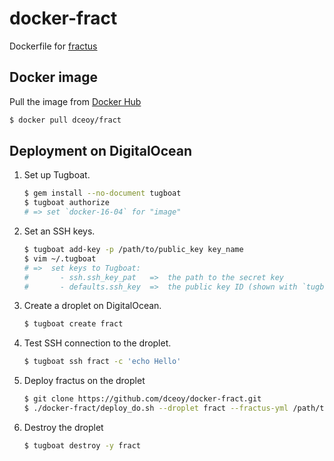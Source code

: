 docker-fract
============

Dockerfile for [fractus](https://github.com/dceoy/fractus)

Docker image
------------

Pull the image from [Docker Hub](https://hub.docker.com/r/dceoy/fract/)

```sh
$ docker pull dceoy/fract
```

Deployment on DigitalOcean
--------------------------

1.  Set up Tugboat.

    ```sh
    $ gem install --no-document tugboat
    $ tugboat authorize
    # => set `docker-16-04` for "image"
    ```

2.  Set an SSH keys.

    ```sh
    $ tugboat add-key -p /path/to/public_key key_name
    $ vim ~/.tugboat
    # =>  set keys to Tugboat:
    #       - ssh.ssh_key_pat   =>  the path to the secret key
    #       - defaults.ssh_key  =>  the public key ID (shown with `tugboat keys`)
    ```

3.  Create a droplet on DigitalOcean.

    ```sh
    $ tugboat create fract
    ```

4.  Test SSH connection to the droplet.

    ```sh
    $ tugboat ssh fract -c 'echo Hello'
    ```

5.  Deploy fractus on the droplet

    ```sh
    $ git clone https://github.com/dceoy/docker-fract.git
    $ ./docker-fract/deploy_do.sh --droplet fract --fractus-yml /path/to/fractus.yml
    ```

6.  Destroy the droplet

    ```sh
    $ tugboat destroy -y fract
    ```

